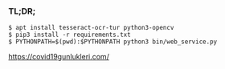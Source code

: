 
### TL;DR;

```shell script
$ apt install tesseract-ocr-tur python3-opencv
$ pip3 install -r requirements.txt
$ PYTHONPATH=$(pwd):$PYTHONPATH python3 bin/web_service.py
```

https://covid19gunlukleri.com/
